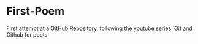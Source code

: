 # First-Poem
First attempt at a GitHub Repository, following the youtube series 'Git and Github for poets'
